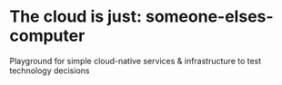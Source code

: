 # The cloud is just: someone-elses-computer

Playground for simple cloud-native services &amp; infrastructure to test technology decisions
